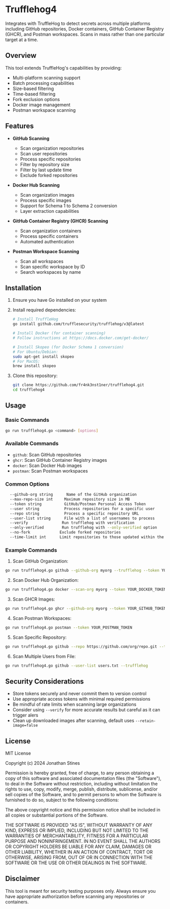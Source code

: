 # Trufflehog4

Integrates with TruffleHog to detect secrets across multiple platforms including GitHub repositories, Docker containers, GitHub Container Registry (GHCR), and Postman workspaces. Scans in mass rather than one particular target at a time. 

## Overview

This tool extends TruffleHog's capabilities by providing:

- Multi-platform scanning support
- Batch processing capabilities
- Size-based filtering
- Time-based filtering
- Fork exclusion options
- Docker image management
- Postman workspace scanning

## Features

- **GitHub Scanning**
  - Scan organization repositories
  - Scan user repositories
  - Process specific repositories
  - Filter by repository size
  - Filter by last update time
  - Exclude forked repositories

- **Docker Hub Scanning**
  - Scan organization images
  - Process specific images
  - Support for Schema 1 to Schema 2 conversion
  - Layer extraction capabilities

- **GitHub Container Registry (GHCR) Scanning**
  - Scan organization containers
  - Process specific containers
  - Automated authentication

- **Postman Workspace Scanning**
  - Scan all workspaces
  - Scan specific workspace by ID
  - Search workspaces by name

## Installation

1. Ensure you have Go installed on your system
2. Install required dependencies:
   ```bash
   # Install TruffleHog
   go install github.com/trufflesecurity/trufflehog/v3@latest

   # Install Docker (for container scanning)
   # Follow instructions at https://docs.docker.com/get-docker/

   # Install Skopeo (for Docker Schema 1 conversion)
   # For Ubuntu/Debian:
   sudo apt-get install skopeo
   # For MacOS:
   brew install skopeo
   ```

3. Clone this repository:
   ```bash
   git clone https://github.com/fr4nk3nst1ner/trufflehog4.git
   cd trufflehog4
   ```

## Usage

### Basic Commands

```bash
go run trufflehog4.go <command> [options]
```

### Available Commands

- `github`: Scan GitHub repositories
- `ghcr`: Scan GitHub Container Registry images
- `docker`: Scan Docker Hub images
- `postman`: Scan Postman workspaces

### Common Options

```bash
  --github-org string      Name of the GitHub organization
  --max-repo-size int     Maximum repository size in MB
  --token string          GitHub/Postman Personal Access Token
  --user string           Process repositories for a specific user
  --repo string           Process a specific repository URL
  --user-list string      File with a list of usernames to process
  --verify               Run trufflehog with verification
  --only-verified        Run trufflehog with --only-verified option
  --no-fork             Exclude forked repositories
  --time-limit int      Limit repositories to those updated within the last N years
```

### Example Commands

1. Scan GitHub Organization:
```bash
go run trufflehog4.go github --github-org myorg --trufflehog --token YOUR_GITHUB_TOKEN
```

2. Scan Docker Hub Organization:
```bash
go run trufflehog4.go docker --scan-org myorg --token YOUR_DOCKER_TOKEN
```

3. Scan GHCR Images:
```bash
go run trufflehog4.go ghcr --github-org myorg --token YOUR_GITHUB_TOKEN
```

4. Scan Postman Workspaces:
```bash
go run trufflehog4.go postman --token YOUR_POSTMAN_TOKEN
```

5. Scan Specific Repository:
```bash
go run trufflehog4.go github --repo https://github.com/org/repo.git --trufflehog
```

6. Scan Multiple Users from File:
```bash
go run trufflehog4.go github --user-list users.txt --trufflehog
```

## Security Considerations

- Store tokens securely and never commit them to version control
- Use appropriate access tokens with minimal required permissions
- Be mindful of rate limits when scanning large organizations
- Consider using `--verify` for more accurate results but careful as it can trigger alers
- Clean up downloaded images after scanning, default uses `--retain-image=false`

## License

MIT License

Copyright (c) 2024 Jonathan Stines

Permission is hereby granted, free of charge, to any person obtaining a copy
of this software and associated documentation files (the "Software"), to deal
in the Software without restriction, including without limitation the rights
to use, copy, modify, merge, publish, distribute, sublicense, and/or sell
copies of the Software, and to permit persons to whom the Software is
furnished to do so, subject to the following conditions:

The above copyright notice and this permission notice shall be included in all
copies or substantial portions of the Software.

THE SOFTWARE IS PROVIDED "AS IS", WITHOUT WARRANTY OF ANY KIND, EXPRESS OR
IMPLIED, INCLUDING BUT NOT LIMITED TO THE WARRANTIES OF MERCHANTABILITY,
FITNESS FOR A PARTICULAR PURPOSE AND NONINFRINGEMENT. IN NO EVENT SHALL THE
AUTHORS OR COPYRIGHT HOLDERS BE LIABLE FOR ANY CLAIM, DAMAGES OR OTHER
LIABILITY, WHETHER IN AN ACTION OF CONTRACT, TORT OR OTHERWISE, ARISING FROM,
OUT OF OR IN CONNECTION WITH THE SOFTWARE OR THE USE OR OTHER DEALINGS IN THE
SOFTWARE.

## Disclaimer

This tool is meant for security testing purposes only. Always ensure you have appropriate authorization before scanning any repositories or containers.
